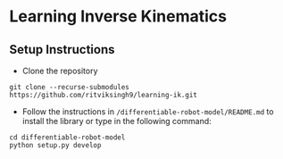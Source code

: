 # Learning Inverse Kinematics

## Setup Instructions
* Clone the repository
```
git clone --recurse-submodules https://github.com/ritviksingh9/learning-ik.git
```
* Follow the instructions in ```/differentiable-robot-model/README.md``` to install the library or type in the following command:
```
cd differentiable-robot-model
python setup.py develop
```
